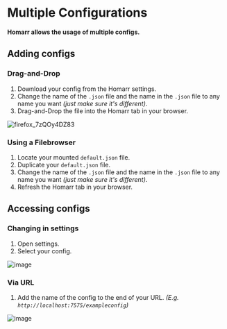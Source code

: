 # Multiple Configurations

**Homarr allows the usage of multiple configs.**

## Adding configs
### Drag-and-Drop
1. Download your config from the Homarr settings.
2. Change the name of the `.json` file and the name in the `.json` file to any name you want *(just make sure it's different)*.
3. Drag-and-Drop the file into the Homarr tab in your browser.

![firefox_7zQOy4DZ83](https://user-images.githubusercontent.com/71191962/170117732-0615d496-6d7d-49d8-aad3-5671c4437ee4.gif)

### Using a Filebrowser
1. Locate your mounted `default.json` file.
2. Duplicate your `default.json` file.
3. Change the name of the `.json` file and the name in the `.json` file to any name you want *(just make sure it's different)*.
4. Refresh the Homarr tab in your browser.

## Accessing configs
### Changing in settings
1. Open settings.
2. Select your config.

![image](https://user-images.githubusercontent.com/71191962/170117269-28712aa5-8f74-4443-8187-ca33a06fc921.png)


### Via URL
1. Add the name of the config to the end of your URL. _(E.g. `http://localhost:7575/exampleconfig`)_

![image](https://user-images.githubusercontent.com/71191962/170117208-8aa66256-9900-471f-b250-77938b491acd.png)


